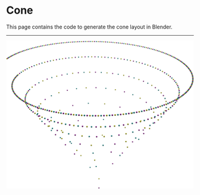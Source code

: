 # Cone

This page contains the code to generate the cone layout in Blender.

---

![](cone_nodes.png)
